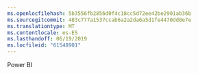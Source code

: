 ```yaml
---
ms.openlocfilehash: 5b3556fb2856d0f4c18cc5d72ee42be2901ab36b
ms.sourcegitcommit: 483c777a1537ccab6a2a2da6a5d1fe4470dd0e7e
ms.translationtype: MT
ms.contentlocale: es-ES
ms.lasthandoff: 06/19/2019
ms.locfileid: "61548901"
---
```

Power BI